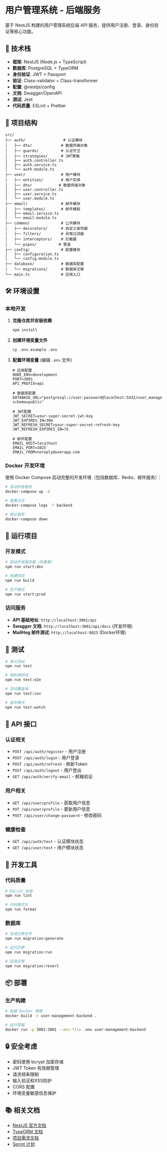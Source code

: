 # 用户管理系统 - 后端服务

基于 NestJS 构建的用户管理系统后端 API 服务，提供用户注册、登录、身份验证等核心功能。

## 🚀 技术栈

- **框架**: NestJS (Node.js + TypeScript)
- **数据库**: PostgreSQL + TypeORM
- **身份验证**: JWT + Passport
- **验证**: Class-validator + Class-transformer
- **配置**: @nestjs/config
- **文档**: Swagger/OpenAPI
- **测试**: Jest
- **代码质量**: ESLint + Prettier

## 📁 项目结构

```
src/
├── auth/                 # 认证模块
│   ├── dto/             # 数据传输对象
│   ├── guards/          # 认证守卫
│   ├── strategies/      # JWT策略
│   ├── auth.controller.ts
│   ├── auth.service.ts
│   └── auth.module.ts
├── user/                # 用户模块
│   ├── entities/        # 用户实体
│   ├── dto/            # 数据传输对象
│   ├── user.controller.ts
│   ├── user.service.ts
│   └── user.module.ts
├── email/               # 邮件模块
│   ├── templates/       # 邮件模板
│   ├── email.service.ts
│   └── email.module.ts
├── common/              # 公共模块
│   ├── decorators/      # 自定义装饰器
│   ├── filters/         # 异常过滤器
│   ├── interceptors/    # 拦截器
│   └── pipes/          # 管道
├── config/              # 配置模块
│   ├── configuration.ts
│   └── config.module.ts
├── database/            # 数据库配置
│   └── migrations/      # 数据库迁移
└── main.ts              # 应用入口
```

## 🛠️ 环境设置

### 本地开发

1. **克隆仓库并安装依赖**

    ```bash
    npm install
    ```

2. **创建环境变量文件**

    ```bash
    cp .env.example .env
    ```

3. **配置环境变量** (编辑 `.env` 文件)

    ```env
    # 应用配置
    NODE_ENV=development
    PORT=3001
    API_PREFIX=api

    # 数据库配置
    DATABASE_URL="postgresql://user:password@localhost:5432/user_management?schema=public"

    # JWT配置
    JWT_SECRET=your-super-secret-jwt-key
    JWT_EXPIRES_IN=30m
    JWT_REFRESH_SECRET=your-super-secret-refresh-key
    JWT_REFRESH_EXPIRES_IN=7d

    # 邮件配置
    EMAIL_HOST=localhost
    EMAIL_PORT=1025
    EMAIL_FROM=noreply@userapp.com
    ```

### Docker 开发环境

使用 Docker Compose 启动完整的开发环境（包括数据库、Redis、邮件服务）：

```bash
# 启动所有服务
docker-compose up -d

# 查看日志
docker-compose logs -f backend

# 停止服务
docker-compose down
```

## 🚦 运行项目

### 开发模式

```bash
# 启动开发服务器（热重载）
npm run start:dev

# 构建项目
npm run build

# 生产模式
npm run start:prod
```

### 访问服务

- **API 基础地址**: `http://localhost:3001/api`
- **Swagger 文档**: `http://localhost:3001/api/docs` (开发环境)
- **MailHog 邮件测试**: `http://localhost:8025` (Docker环境)

## 🧪 测试

```bash
# 单元测试
npm run test

# 端到端测试
npm run test:e2e

# 测试覆盖率
npm run test:cov

# 监听模式
npm run test:watch
```

## 📝 API 接口

### 认证相关

- `POST /api/auth/register` - 用户注册
- `POST /api/auth/login` - 用户登录
- `POST /api/auth/refresh` - 刷新Token
- `POST /api/auth/logout` - 用户登出
- `GET /api/auth/verify-email` - 邮箱验证

### 用户相关

- `GET /api/user/profile` - 获取用户信息
- `PUT /api/user/profile` - 更新用户信息
- `POST /api/user/change-password` - 修改密码

### 健康检查

- `GET /api/auth/test` - 认证模块状态
- `GET /api/user/test` - 用户模块状态

## 🔧 开发工具

### 代码质量

```bash
# ESLint 检查
npm run lint

# 代码格式化
npm run format
```

### 数据库

```bash
# 生成迁移文件
npm run migration:generate

# 运行迁移
npm run migration:run

# 回滚迁移
npm run migration:revert
```

## 📦 部署

### 生产构建

```bash
# 构建 Docker 镜像
docker build -t user-management-backend .

# 运行容器
docker run -p 3001:3001 --env-file .env user-management-backend
```

## 🔒 安全考虑

- 密码使用 bcrypt 加密存储
- JWT Token 有效期管理
- 请求频率限制
- 输入验证和XSS防护
- CORS 配置
- 环境变量敏感信息保护

## 📚 相关文档

- [NestJS 官方文档](https://docs.nestjs.com)
- [TypeORM 文档](https://typeorm.io)
- [项目需求文档](../docs/requirements.md)
- [Sprint 计划](../docs/sprint-plan.md)
